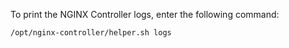 To print the NGINX Controller logs, enter the following command:

``` bash
/opt/nginx-controller/helper.sh logs
```

&nbsp;

<!-- Do not remove. Keep this code at the bottom of the include -->
<!-- DOCS-276 -->
